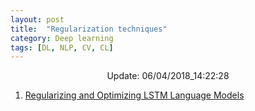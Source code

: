 ```yaml
---
layout: post
title:  "Regularization techniques"
category: Deep learning
tags: [DL, NLP, CV, CL]
---
```






<center> Update: 06/04/2018_14:22:28</center>

  	
1. [ Regularizing and Optimizing LSTM Language Models](https://rawgit.com/elbayadm/PaperNotes/master/notes/regularization/2017-Regularizing-and-Optimizing-LSTM-Language-Models.html)
